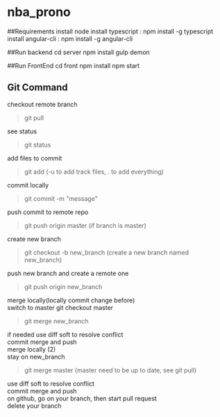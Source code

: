 # nba_prono

##Requirements
    install node
    install typescript : npm install -g typescript
    install angular-cli : npm install -g angular-cli

##Run backend
    cd server
    npm install
    gulp demon


##Run FrontEnd 
    cd front 
    npm install
    npm start

## Git Command

checkout remote branch  
>git pull         

see status  
> git status

add files to commit  
> git add (-u to add track files, . to add everything)

commit locally  
> git commit -m "message"  

push commit to remote repo  
> git push origin master (if branch is master)  

create new branch  
> git checkout -b new_branch (create a new branch named new_branch)

push new branch and create a remote one  
> git push origin new_branch

merge locally(locally commit change before)  
switch to master git checkout master  
> git merge new_branch  

if needed use diff soft to resolve conflict  
commit merge and push  
merge locally (2)  
stay on new_branch  

> git merge master (master need to be up to date, see git pull)


use diff soft to resolve conflict  
commit merge and push  
on github, go on your branch, then start pull request  
delete your branch  



